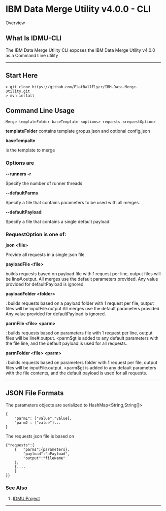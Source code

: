 # IBM Data Merge Utility v4.0.0 - CLI

Overview

## What Is IDMU-CLI
The IBM Data Merge Utility CLI exposes the IBM Data Merge Utility v4.0.0 as a Command Line utility

---

## Start Here

```
> git clone https://github.com/FlatBallFlyer/IBM-Data-Merge-Utility.git
> mvn install
```

## Command Line Usage

```
Merge templateFolder baseTemplate <options> requests <requestOption>
```
__templateFolder__
contains template gropus.json and optional config.json
 
__baseTempalte__

is the template to merge 		

### Options are									
__--runners -r__

Specify the number of runner threads		

__--defaultParms__

Specify a file that contains parameters to be used with all merges.

__--defaultPayload__

Specify a file that contains a single default payload
												
### RequestOption is one of:

__json &lt;file&gt;__

Provide all requests in a single json file

__payloadFile &lt;file&gt;__

builds requests based on payload file with 1 request per line, output files will be line#.output. All merges use the default parameters provided. Any value provided for defaultPayload is ignored.

__payloadFolder &lt;folder&gt;__

: builds requests based on a payload folder with 1 request per file, output files will be inputFile.output All merges use the default parameters provided. Any value provided for defaultPayload is ignored.

__parmFile &lt;file&gt; &lt;parm&gt;__

: builds requests based on parameters file with 1 request per line, output files will be line#.output. &lt;parm$gt is added to any default parameters with the file line, and the default payload is used for all requests.

__parmFolder &lt;file&gt; &lt;parm&gt;__

: builds requests based on parameters folder with 1 request per file, output files will be inputFile.output. &lt;parm$gt is added to any default parameters with the file contents, and the default payload is used for all requests.

---

## JSON File Formats
The parameters objects are serialized to HashMap<String,String[]>

```
{
	"parm1": ["value","value], 
	"parm2 : ["value"]...
}
```

The requests json file is based on
```
{"requests":[
	{	"parms":{parameters}, 
		"payload":"aPayload", 
		"output":"fileName"
	},
	{....
	}
]}
```
 	
### See Also
1. [IDMU Project](https://github.com/FlatBallFlyer/IBM-Data-Merge-Utility)

---